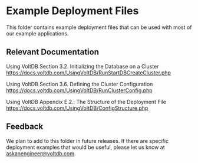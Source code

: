 # Example Deployment Files

This folder contains example deployment files that can be used with most of our example applications.

## Relevant Documentation

Using VoltDB Section 3.2. Initializing the Database on a Cluster
https://docs.voltdb.com/UsingVoltDB/RunStartDBCreateCluster.php

Using VoltDB Section 3.6. Defining the Cluster Configuration
https://docs.voltdb.com/UsingVoltDB/RunClusterConfig.php

Using VoltDB Appendix E.2.: The Structure of the Deployment File
https://docs.voltdb.com/UsingVoltDB/ConfigStructure.php

## Feedback

We plan to add to this folder in future releases. If there are specific deployment examples that would be useful, please let us know at askanengineer@voltdb.com.